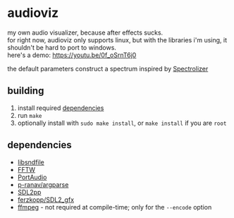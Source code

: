 # audioviz
my own audio visualizer, because after effects sucks.<br>
for right now, audioviz only supports linux, but with the libraries i'm using, it shouldn't be hard to port to windows.<br>
here's a demo: https://youtu.be/0f_oSrnT6j0

the default parameters construct a spectrum inspired by [Spectrolizer](https://spectrolizer.aicore-software.com/)

## building
1. install required [dependencies](#dependencies)
2. run `make`
3. optionally install with `sudo make install`, or `make install` if you are `root`

## dependencies
- [libsndfile](https://github.com/libsndfile/libsndfile)
- [FFTW](https://fftw.org)
- [PortAudio](https://github.com/PortAudio/portaudio)
- [p-ranav/argparse](https://github.com/p-ranav/argparse)
- [SDL2pp](https://github.com/libSDL2pp/libSDL2pp)
- [ferzkopp/SDL2_gfx](https://github.com/ferzkopp/SDL2_gfx)
- [ffmpeg](https://ffmpeg.org) - not required at compile-time; only for the `--encode` option